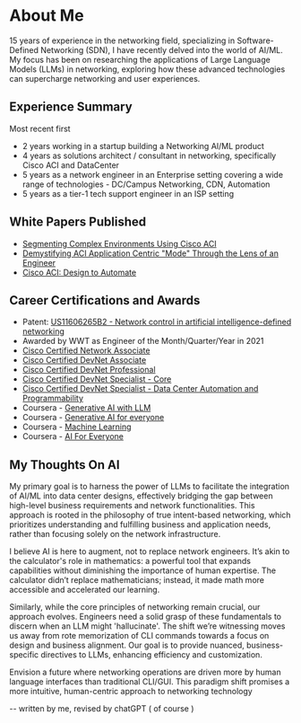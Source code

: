 # About Me

15 years of experience in the networking field, specializing in Software-Defined Networking (SDN), I have recently delved into the world of AI/ML. My focus has been on researching the applications of Large Language Models (LLMs) in networking, exploring how these advanced technologies can supercharge networking and user experiences. 


## Experience Summary
Most recent first
* 2 years working in a startup building a Networking AI/ML product
* 4 years as solutions architect / consultant in networking, specifically Cisco ACI and DataCenter
* 5 years as a network engineer in an Enterprise setting covering a wide range of technologies - DC/Campus Networking, CDN, Automation
* 5 years as a tier-1 tech support engineer in an ISP setting

## White Papers Published
* [Segmenting Complex Environments Using Cisco ACI](https://www.wwt.com/article/segmenting-complex-environments-using-cisco-aci)
* [Demystifying ACI Application Centric "Mode" Through the Lens of an Engineer](https://www.wwt.com/article/demystifying-aci-application-centric-mode-through-the-lens-of-an-engineer)
* [Cisco ACI: Design to Automate](https://www.wwt.com/article/cisco-aci-design-to-automate)

## Career Certifications and Awards

* Patent: [US11606265B2 - Network control in artificial intelligence-defined networking
](https://patents.google.com/patent/US11606265B2/en?oq=US-11606265-B2)
* Awarded by WWT as Engineer of the Month/Quarter/Year in 2021
* [Cisco Certified Network Associate](https://www.credly.com/badges/715f445c-1e76-4484-a1c0-87f32ba0af64/public_url)
* [Cisco Certified DevNet Associate](https://www.credly.com/badges/ff21ab32-05d3-4626-865f-1dbde97f54e6/public_url)
* [Cisco Certified DevNet Professional](https://www.credly.com/badges/c50060d3-3cdd-494a-b867-5276fc072746/public_url)
* [Cisco Certified DevNet Specialist - Core](https://www.credly.com/badges/3d7c3a09-c53e-4f16-8bb0-4efe4ae24d21/public_url)
* [Cisco Certified DevNet Specialist - Data Center Automation and Programmability](https://www.credly.com/badges/b848c469-8146-4f99-8769-dbcb17299a79/public_url)
* Coursera - [Generative AI with LLM](https://www.coursera.org/account/accomplishments/certificate/NCKHBVKWMXZS)
* Coursera - [Generative AI for everyone](https://www.coursera.org/account/accomplishments/certificate/TE35RS4A3HT2)
* Coursera - [Machine Learning](https://www.coursera.org/account/accomplishments/verify/VBPNU6BPFM2D)
* Coursera - [AI For Everyone](https://www.coursera.org/account/accomplishments/certificate/X76MXDRGJ569)

## My Thoughts On AI

My primary goal is to harness the power of LLMs to facilitate the integration of AI/ML into data center designs, effectively bridging the gap between high-level business requirements and network functionalities. This approach is rooted in the philosophy of true intent-based networking, which prioritizes understanding and fulfilling business and application needs, rather than focusing solely on the network infrastructure.

I believe AI is here to augment, not to replace network engineers. It’s akin to the calculator's role in mathematics: a powerful tool that expands capabilities without diminishing the importance of human expertise. The calculator didn’t replace mathematicians; instead, it made math more accessible and accelerated our learning.

Similarly, while the core principles of networking remain crucial, our approach evolves. Engineers need a solid grasp of these fundamentals to discern when an LLM might 'hallucinate'. The shift we’re witnessing moves us away from rote memorization of CLI commands towards a focus on design and business alignment. Our goal is to provide nuanced, business-specific directives to LLMs, enhancing efficiency and customization.

Envision a future where networking operations are driven more by human language interfaces than traditional CLI/GUI. This paradigm shift promises a more intuitive, human-centric approach to networking technology

-- written by me, revised by chatGPT ( of course )